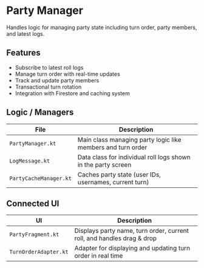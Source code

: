 # Party Manager
Handles logic for managing party state including turn order, party members, and latest logs.

## Features
- Subscribe to latest roll logs
- Manage turn order with real-time updates
- Track and update party members
- Transactional turn rotation
- Integration with Firestore and caching system

## Logic / Managers
| File                   | Description                                                   |
|------------------------|---------------------------------------------------------------|
| `PartyManager.kt`      | Main class managing party logic like members and turn order   |
| `LogMessage.kt`        | Data class for individual roll logs shown in the party screen |
| `PartyCacheManager.kt` | Caches party state (user IDs, usernames, current turn)        |

## Connected UI
| UI                    | Description                                                            |
|-----------------------|------------------------------------------------------------------------|
| `PartyFragment.kt`    | Displays party name, turn order, current roll, and handles drag & drop |
| `TurnOrderAdapter.kt` | Adapter for displaying and updating turn order in real time            |

